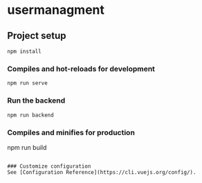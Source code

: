 # usermanagment

## Project setup
```
npm install
```

### Compiles and hot-reloads for development
```
npm run serve
```

### Run the backend
```
npm run backend
```



### Compiles and minifies for production
npm run build
```

### Customize configuration
See [Configuration Reference](https://cli.vuejs.org/config/).
